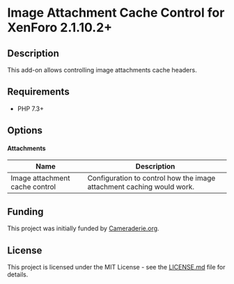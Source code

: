 Image Attachment Cache Control for XenForo 2.1.10.2+
====================================================

Description
-----------

This add-on allows controlling image attachments cache headers.

Requirements
------------

- PHP 7.3+

Options
-------

#### Attachments

| Name                           | Description                                                           |
| ------------------------------ | --------------------------------------------------------------------- |
| Image attachment cache control | Configuration to control how the image attachment caching would work. |

Funding
-------

This project was initially funded by [Cameraderie.org](https://cameraderie.org/).

License
-------

This project is licensed under the MIT License - see the [LICENSE.md](https://github.com/ticktackk/ImageAttachmentCacheControlForXF2/blob/master/LICENSE.md) file for details.